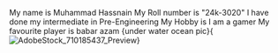 My name is Muhammad Hassnain
My Roll number is "24k-3020"
I have done my intermediate in Pre-Engineering
My Hobby is I am a gamer 
My favourite player is babar azam 
{under water ocean pic}{![AdobeStock_710185437_Preview](https://github.com/user-attachments/assets/a076d684-d840-4276-9644-930d8aec6888)}
